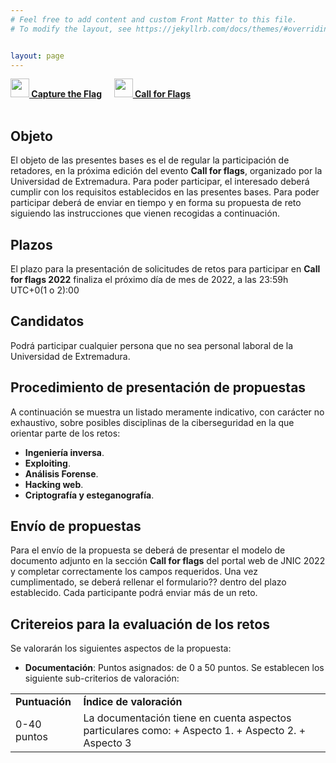```yaml
---
# Feel free to add content and custom Front Matter to this file.
# To modify the layout, see https://jekyllrb.com/docs/themes/#overriding-theme-defaults   mediante este [enlace](https://easychair.org/conferences/?conf=jnic2019).    


layout: page
---
```



<div class="text-center">
<a id="inicio"></a>
<a href="{{site.url}}/ctf"><img src="{{site.url}}/images/Icoflag.png" class="img-circle" 	width="30" height="30"><strong>  Capture the Flag</strong></a> &nbsp;&nbsp;&nbsp;
<a href="{{site.url}}/cff"><img src="{{site.url}}/images/Icospeaker.jpg" class="img-circle" 	width="30" height="30"><strong>  Call for Flags</strong></a>&nbsp;&nbsp;&nbsp;
</div><br>

## Objeto
El objeto de las presentes bases es el de regular la participación de retadores, en la próxima edición del evento **Call for flags**, organizado por la Universidad de Extremadura.  Para poder participar, el interesado deberá cumplir con los requisitos establecidos en las presentes bases. Para poder participar deberá de enviar en tiempo y en forma su propuesta de reto siguiendo las instrucciones que vienen recogidas a continuación.

## Plazos
El plazo para la presentación de solicitudes de retos para participar en **Call for flags 2022** finaliza el próximo día de mes de 2022, a las 23:59h UTC+0(1 o 2):00

## Candidatos
Podrá participar cualquier persona que no sea personal laboral de la Universidad de Extremadura.

## Procedimiento de presentación de propuestas
A continuación se muestra un listado meramente indicativo, con carácter no exhaustivo, sobre posibles disciplinas de la ciberseguridad en la que orientar parte de los retos:
   + **Ingeniería inversa**.
   + **Exploiting**.
   + **Análisis Forense**.
   + **Hacking web**.
   + **Criptografía y esteganografía**.
    
## Envío de propuestas

Para el envío de la propuesta se deberá de presentar el modelo de documento adjunto en la sección **Call for flags** del portal web de JNIC 2022 y completar correctamente los campos requeridos. Una vez cumplimentado, se deberá rellenar el formulario?? dentro del plazo establecido.
Cada participante podrá enviar más de un reto.


## Critereios para la evaluación de los retos
Se valorarán los siguientes aspectos de la propuesta:

 + **Documentación**:
  Puntos asignados: de 0 a 50 puntos. Se establecen los siguiente sub-criterios de valoración:
  <table>
        <tr>
        <td><strong>Puntuación</strong></td>
        <td><strong>Índice de valoración</strong></td>
        </tr>
    <tr>
     <td>0-40 puntos</td>
     <td>La documentación tiene en cuenta aspectos particulares como:
          + Aspecto 1.
          + Aspecto 2.
          + Aspecto 3
       </td>
    </tr>
 </table>






